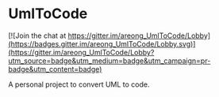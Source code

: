 # UmlToCode

[![Join the chat at https://gitter.im/areong_UmlToCode/Lobby](https://badges.gitter.im/areong_UmlToCode/Lobby.svg)](https://gitter.im/areong_UmlToCode/Lobby?utm_source=badge&utm_medium=badge&utm_campaign=pr-badge&utm_content=badge)

A personal project to convert UML to code.
